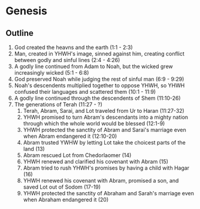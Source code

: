 # Genesis

## Outline
1. God created the heavns and the earth (1:1 - 2:3)
2. Man, created in YHWH's image, sinned against him, creating conflict between godly and sinful lines (2:4 - 4:26)
3. A godly line continued from Adam to Noah, but the wicked grew increasingly wicked (5:1 - 6:8)
4. God preserved Noah while judging the rest of sinful man (6:9 - 9:29)
5. Noah's descendents multiplied together to oppose YHWH, so YHWH confused their languages and scattered them (10:1 - 11:9)
6. A godly line continued through the descendents of Shem (11:10-26)
7. The generations of Terah (11:27 - ?)
    1. Terah, Abram, Sarai, and Lot traveled from Ur to Haran (11:27-32)
    2. YHWH promised to turn Abram's descendants into a mighty nation through which the whole world would be blessed (12:1-9)
    3. YHWH protected the sanctity of Abram and Sarai's marriage even when Abram endangered it (12:10-20)
    4. Abram trusted YWHW by letting Lot take the choicest parts of the land (13)
    5. Abram rescued Lot from Chedorlaomer (14)
    6. YHWH renewed and clarified his covenant with Abram (15)
    7. Abram tried to rush YHWH's promises by having a child with Hagar (16)
    8. YHWH renewed his covenant with Abram, promised a son, and saved Lot out of Sodom (17-19)
    9. YHWH protected the sanctity of Abraham and Sarah's marriage even when Abraham endangered it (20)
